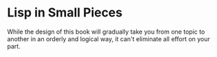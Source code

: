 # Lisp in Small Pieces


While the design of this book will gradually take you from one topic to another in an orderly and logical way, it can't eliminate all effort on your part.

